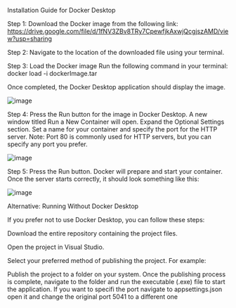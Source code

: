 Installation Guide for Docker Desktop

Step 1: Download the Docker image from the following link: https://drive.google.com/file/d/1fNV3ZBv8TRy7CpewfjkAxwjQcgjszAMD/view?usp=sharing

Step 2: Navigate to the location of the downloaded file using your terminal.

Step 3: Load the Docker image
Run the following command in your terminal:
docker load -i dockerImage.tar

Once completed, the Docker Desktop application should display the image.

![image](https://github.com/user-attachments/assets/56dc0c8d-bbd9-4122-b93f-0fb00c735ee1)

Step 4:
Press the Run button for the image in Docker Desktop.
A new window titled Run a New Container will open.
Expand the Optional Settings section.
Set a name for your container and specify the port for the HTTP server.
Note: Port 80 is commonly used for HTTP servers, but you can specify any port you prefer.

![image](https://github.com/user-attachments/assets/dd27d7ac-a8fa-45d7-b991-7b9377a8b28b)

Step 5: 
Press the Run button.
Docker will prepare and start your container.
Once the server starts correctly, it should look something like this:

![image](https://github.com/user-attachments/assets/17b54054-d1b7-452d-b606-6f7cf05ce264)



Alternative: Running Without Docker Desktop

If you prefer not to use Docker Desktop, you can follow these steps:

Download the entire repository containing the project files.

Open the project in Visual Studio.

Select your preferred method of publishing the project. For example:

Publish the project to a folder on your system. Once the publishing process is complete, navigate to the folder and run the executable (.exe) file to start the application.
If you want to specifi the port navigate to appsettings.json open it and change the original port 5041 to a different one
